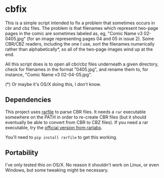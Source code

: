 cbfix
=====

This is a simple script intended to fix a problem that sometimes occurs
in cbr and cbz files.  The problem is that filenames which represent two-page
pages in the comic are sometimes labeled as, eg, "Comic Name v3 02-0405.jpg"
(for an image representing pages 04 and 05 in issue 2). Some CBR/CBZ readers,
including the one I use, sort the filenames numerically rather than
alphabetically*, so all of the two-page images wind up at the end.

All this script does is to open all cbr/cbz files underneath a given
directory, check for filenames in the format "0405.jpg", and rename them
to, for instance, "Comic Name v3 02-04-05.jpg".

(*) Or maybe it's OS/X doing this, I don't know.

Dependencies
------------
This project uses [rarfile](https://github.com/markokr/rarfile/) to
parse CBR files. It needs a `rar` executable somewhere on the PATH
in order to re-create CBR files (but it should eventually be able to
convert from CBR to CBZ files). If you need a rar executable, try the
[official version from rarlabs](http://www.rarlab.com/download.htm).

You'll need to `pip install rarfile` to get this working.

Portability
-----------
I've only tested this on OS/X. No reason it shouldn't work on Linux,
or even Windows, but some tweaking might be necessary.
